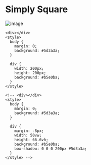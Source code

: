 <h1>Simply Square</h1>



![image](https://user-images.githubusercontent.com/63907151/219897000-d3e27630-96ec-4c47-b1da-c5975317c94c.png)

```
<div></div>
<style>
  body {
    margin: 0;
    background: #5d3a3a;
  }

  div {
    width: 200px;
    height: 200px;
    background: #b5e0ba;
  }
</style>

<!-- <div></div>
<style>
  body {
    margin: 0;
    background: #5d3a3a;
  }

  div {
    margin: -8px;
    width: 50vw;
    height: 66.6vh;
    background: #b5e0ba;
    box-shadow: 0 0 0 200px #5d3a3a;
  }
</style> -->
```




